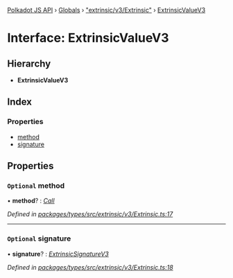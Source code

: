 [Polkadot JS API](../README.md) › [Globals](../globals.md) › ["extrinsic/v3/Extrinsic"](../modules/_extrinsic_v3_extrinsic_.md) › [ExtrinsicValueV3](_extrinsic_v3_extrinsic_.extrinsicvaluev3.md)

# Interface: ExtrinsicValueV3

## Hierarchy

* **ExtrinsicValueV3**

## Index

### Properties

* [method](_extrinsic_v3_extrinsic_.extrinsicvaluev3.md#optional-method)
* [signature](_extrinsic_v3_extrinsic_.extrinsicvaluev3.md#optional-signature)

## Properties

### `Optional` method

• **method**? : *[Call](../classes/_generic_call_.call.md)*

*Defined in [packages/types/src/extrinsic/v3/Extrinsic.ts:17](https://github.com/polkadot-js/api/blob/aaf127379/packages/types/src/extrinsic/v3/Extrinsic.ts#L17)*

___

### `Optional` signature

• **signature**? : *[ExtrinsicSignatureV3](../classes/_extrinsic_v3_extrinsicsignature_.extrinsicsignaturev3.md)*

*Defined in [packages/types/src/extrinsic/v3/Extrinsic.ts:18](https://github.com/polkadot-js/api/blob/aaf127379/packages/types/src/extrinsic/v3/Extrinsic.ts#L18)*

